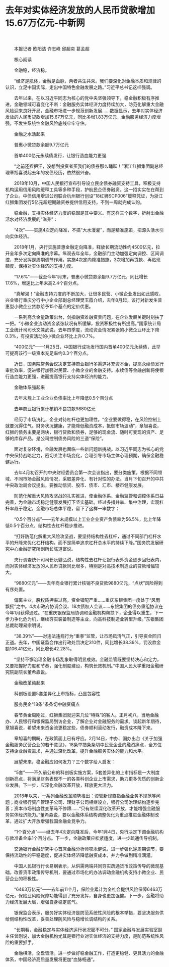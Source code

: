 # 去年对实体经济发放的人民币贷款增加15.67万亿元-中新网

　　

　　本报记者 欧阳洁 许志峰 邱超奕 葛孟超

　　核心阅读

　　金融稳，经济稳。

　　“经济是肌体，金融是血脉，两者共生共荣。我们要深化对金融本质和规律的认识，立足中国实际，走出中国特色金融发展之路。”习近平总书记这样强调。

　　去年以来，在以习近平同志为核心的党中央坚强领导下，稳金融积极有序推进，金融领域可喜变化不断：金融服务实体经济力度持续加大，防范化解重大金融风险迎来良好开局，金融市场进一步规范创新发展……数据显示，去年对实体经济发放的人民币贷款增加15.67万亿元，同比多增1.83万亿元，金融服务经济力度增强，不发生系统性金融风险底线牢牢守住。

　　金融之水活起来

　　普惠小微贷款余额9.7万亿元

　　首单400亿元永续债发行，让银行造血能力更强

　　“之前还捏把汗，没想到投资者买我们的债券那么踊跃！”浙江红狮集团副总经理章旭喜说起去年的发债经历，依然很兴奋。

　　2018年10月，中国人民银行宣布引导设立民企债券融资支持工具，积极支持机构运用信用风险缓释工具等多种手段，护航民企债券融资。这一招实实在在帮到了企业。中债信用增进公司联合杭州银行创设“18红狮SCP006”缓释凭证，为浙江红狮集团发行5亿元超短期融资券提供信用支持，不到一周就完成认购。

　　稳金融，支持实体经济力度的稳固是其中要义。有这样三个数字，折射出金融活水对经济发展的“滋养”：

　　“4次”——实施4次定向降准，不搞“大水漫灌”，而是精准施策，把源头活水引向实体经济。

　　2018年1月，央行实施普惠金融定向降准，释放长期流动性约4500亿元，拉开全年多次定向降准的序幕。纵观去年全年，金融部门主动加强定向调控、区间调控，充分发挥逆周期调节作用，实施4次定向降准措施，3次增加再贷款、再贴现额度，保持对实体经济的支持力度。

　　“17.6%”——截至今年1月末，普惠小微贷款余额9.7万亿元，同比增长17.6%，增速比上年末高2.4个百分点。

　　“真解渴！”金融支持力度的不断加大，让很多民营、小微企业发出如此感叹。兴业银行重庆分行中小企业部副总经理樊玉霞介绍，去年8月起，该行对新发生普惠型小微企业贷款给予15个基点的定价优惠。

　　一系列高含金量政策出台，剑指融资难融资贵问题，在企业发展关键时刻扶了一把。“小微企业流动资金紧张状况有所缓解，投资积极性有所提高。”国家统计局工业统计司司长文兼武说，去年四季度，流动资金情况紧张的小微企业环比下降0.3%，有投资活动的小微企业环比上升0.7%。

　　“400亿元”——1月25日，中国银行成功发行国内首单400亿元永续债，此举可提高该行一级资本充足率约0.3个百分点。

　　近日，国务院常务会议决定支持商业银行多渠道补充资本金，提高永续债发行审批效率，促进银行加强对民营、小微企业的金融支持。永续债等金融创新将使银行造血能力更强，进而提高银行支持实体经济的能力。

　　金融体系强起来

　　去年末规上工业企业负债率比上年降低0.5个百分点

　　去年商业银行累计核销不良贷款9880亿元

　　经历了市场洗礼，企业对待杠杆也更加理性。“企业要做得稳，在风险控制上就要沉得住气。财务状况健康，才能降低融资成本，抵御市场波动”，章旭喜说，红狮的债务主要是两块，银行贷款和债券，足够的现金流、随时可变现的资产、足够的库存产品，是公司控制债务风险的三道“保险”。

　　面对复杂环境，金融发展也面临一些新问题新挑战。以习近平同志为核心的党中央保持战略定力，密切关注市场变化，合理引导市场主体心理预期，确保金融稳健运行。

　　去年4月初召开的中央财经委员会第一次会议指出，要分类施策，根据不同领域、不同市场金融风险情况，采取差异化、有针对性的办法。当月下旬召开的中共中央政治局会议提出，要推动信贷、股市、债市、汇市、楼市健康发展。

　　防范化解重大风险攻坚战的扎实推进，使金融体系、金融监管和调控体系日益完善，为金融市场稳定健康发展打下坚实基础。经过多措并举、集中治理，宏观杠杆率趋于稳定，金融市场总体平稳，留下了这样一串数字：

　　“0.5个百分点”——去年末规模以上工业企业资产负债率为56.5%，比上年降低0.5个百分点，结构性去杠杆稳步推进。

　　“打好防范化解重大风险攻坚战，要坚持结构性去杠杆，通过不同部门杠杆水平的升降来优化杠杆结构，而不是简单追求杠杆总水平的持续下降。”国务院发展研究中心金融研究所副所长陈道富说。

　　央行调查统计司司长阮健弘说，结构性去杠杆让银行表外资金逐步回归表内，而对实体经济发放的人民币贷款同比增多，特别是对高技术制造业的贷款增幅较大。

　　“9880亿元”——去年商业银行累计核销不良贷款9880亿元，“点状”风险得到有序处置。

　　偏离主业，股权质押率过高，资金错配严重……重庆东银集团一度处于“风雨飘摇”之中。4次市政府协调会议、18次债权人会议……东银集团的债务重组协议在今年1月获得通过。“在重庆银保监局协调和金融机构帮扶下，企业得以重生，下一步力争化危为机，继续夯实装备制造等主业，向高科技制造业转型升级。”东银集团总裁助理易宗明说。

　　“38.39%”——对违法违规行为“重拳”监管，让市场风清气正，引导资金回归正道。去年，中国证监会作出行政处罚决定310件，同比增长38.39%，罚没款金额106.41亿元，同比增长42.28%。

　　“坚持不懈治理金融市场乱象取得明显成效。金融监管既要坚持决心和定力，又要把握好力度和节奏，强化制度建设，构筑长效机制。”中国人民大学重阳金融研究院副院长董希淼说。

　　金融改革动起来

　　科创板设置5套差异化上市指标，凸显包容性

　　服务民企“18条”条条切中融资痛点

　　春节黄金周刚过，红狮集团就迎来几位“特殊”的客人。正月初八，当地金融办、人民银行和银保监局到访企业，了解企业对金融服务的需求。谈起新年期待，章旭喜说，希望未来资金流更稳定些，债券顺利滚动发行，融资成本降下来。

　　章旭喜的期盼，在政策面上已有呼应。2月14日，中办、国办出台《关于加强金融服务民营企业的若干意见》，18条举措条条切中民营企业的融资痛点，全方位支持企业融资需求，并通过深化改革，提升金融服务实体的能力和水平。

　　展望未来，稳金融应如何发力？三个数字给人启发：

　　“5套”——不久前公布的科创板实施方案，5套差异化的上市指标是一大制度创新亮点，将满足财务表现不一的各类科创企业上市需求，助力更多优质的创新企业发展。下一步，应深化金融改革开放，释放更大活力。

　　2018年以来，一系列金融改革顺势推出：资管新规直指金融业务不规范等问题；商业银行资产管理子公司、理财子公司相继设立，银行公司治理结构逐步完善；资本市场制度性变革马不停蹄……“只有继续深化改革开放，才能增强金融服务实体经济能力。”董希淼说，要以金融体系结构调整优化为重点推进金融体制改革，通过扩大开放增强我国金融业竞争力。

　　“1个百分点”——继去年4次定向降准后，今年1月4日，央行决定下调金融机构存款准备金率1个百分点。下一步，金融政策应松紧适度，进一步疏通传导机制。

　　交通银行金融研究中心首席金融分析师鄂永健说，进一步强化逆周期调节，要保持流动性的平稳适度，促进实体经济降低融资成本，并力争做到精准滴灌。

　　中国人民银行行长易纲表示，从供需两端共同夯实疏通货币政策传导的微观基础，改善货币政策传导机制，要通过市场化的办法调动金融机构支持小微企业、民营企业的积极性。

　　“6463万亿元”——去年前11个月，保险业累计为全社会提供风险保障6463万亿元，保险业风险保障功能得到了充分发挥，自身也更加强健。下一步，金融将助力经济发展大局，增强自身稳定底气。

　　银保监会表示，服务好实体经济是防范系统性风险的根本举措，要坚决服务供给侧结构性改革，妥善处理防风险与稳增长调结构的关系。

　　“长期看，金融稳定与实体经济运行状况密不可分。” 国家金融与发展实验室副主任曾刚说，加大金融机构尤其是银行业对实体经济的支持力度，是防范系统性风险的重要抓手。

　　金融棋活，全盘皆活。进一步做好稳金融工作，打造更稳健、更具活力的金融体系，中国经济高质量发展将更加“血脉畅通”。
